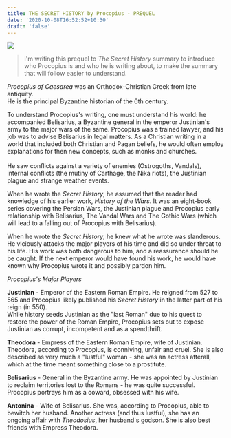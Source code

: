 ```yaml
---
title: THE SECRET HISTORY by Procopius - PREQUEL
date: '2020-10-08T16:52:52+10:30'
draft: 'false'
---
```

 ![](/images/uploads/thesecrethistory.png)

> I'm writing this prequel to _The Secret History_ summary to introduce who Procopius is and who he is writing about, to make the summary that will follow easier to understand.

_Procopius of Caesarea_ was an Orthodox-Christian Greek from late antiquity. \
He is the principal Byzantine historian of the 6th century. 

To understand Procopius's writing, one must understand his world: he accompanied Belisarius, a Byzantine general in the emperor Justinian's army to the major wars of the same. Procopius was a trained lawyer, and his job was to advise Belisarius in legal matters. As a Christian writing in a world that included both Christian and Pagan beliefs, he would often employ explanations for then new concepts, such as monks and churches.\
\
He saw conflicts against a variety of enemies (Ostrogoths, Vandals), internal conflicts (the mutiny of Carthage, the Nika riots), the Justinian plague and strange weather events.

When he wrote the _Secret History_, he assumed that the reader had knowledge of his earlier work, _History of the Wars_. It was an eight-book series covering the Persian Wars, the Justinian plague and Procopius early relationship with Belisarius, The Vandal Wars and The Gothic Wars (which will lead to a falling out of Procopius with Belisarius).

When he wrote the _Secret History_, he knew what he wrote was slanderous. He viciously attacks the major players of his time and did so under threat to his life. His work was both dangerous to him, and a reassurance should he be caught. If the next emperor would have found his work, he would have known why Procopius wrote it and possibly pardon him.

_Procopius's Major Players_

**Justinian** - Emperor of the Eastern Roman Empire. He reigned from 527 to 565 and Procopius likely published his _Secret History_ in the latter part of his reign (in 550).\
While history seeds Justinian as the "last Roman" due to his quest to restore the power of the Roman Empire, Procopius sets out to expose Justinian as corrupt, incompetent and as a spendthrift.

**Theodora** - Empress of the Eastern Roman Empire, wife of Justinian.  Theodora, according to Procopius, is conniving, unfair and cruel. She is also described as very much a "lustful" woman - she was an actress afterall, which at the time meant something close to a prostitute.

**Belisarius** - General in the Byzantine army. He was appointed by Justinian to reclaim territories lost to the Romans - he was quite successful. Procopius portrays him as a coward, obsessed with his wife.

**Antonina** - Wife of Belisarius. She was, according to Procopius, able to bewitch her husband. Another actress (and thus lustful), she has an ongoing affair with _Theodosius_, her husband's godson. She is also best friends with Empress Theodora.
